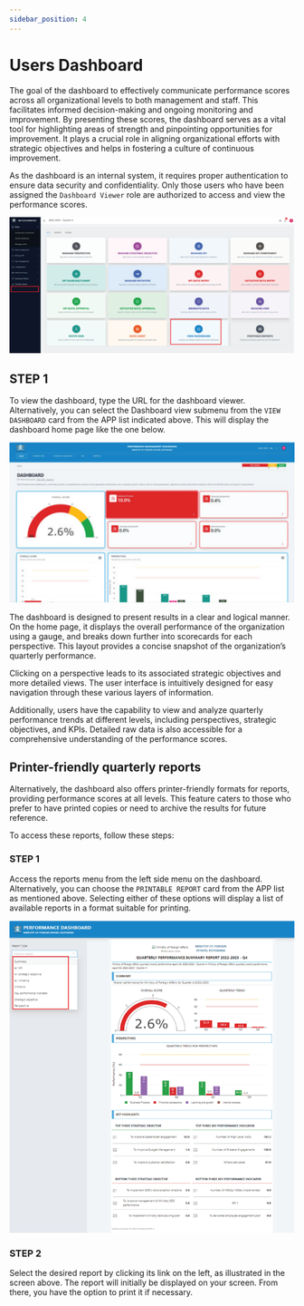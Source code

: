 ```yaml
---
sidebar_position: 4
---
```


# Users Dashboard

The goal of the dashboard to effectively communicate performance scores across all organizational levels to both management and staff. This facilitates informed decision-making and ongoing monitoring and improvement. By presenting these scores, the dashboard serves as a vital tool for highlighting areas of strength and pinpointing opportunities for improvement. It plays a crucial role in aligning organizational efforts with strategic objectives and helps in fostering a culture of continuous improvement.

As the dashboard is an internal system, it requires proper authentication to ensure data security and confidentiality.
Only those users who have been assigned the `Dashboard Viewer` role are authorized to access and view the performance scores.

![View Users Dashboard](../../../static/img/view-users-dashboard.png)

## STEP 1

To view the dashboard, type the URL for the dashboard viewer. Alternatively, you can select the Dashboard view submenu from the `VIEW DASHBOARD` card from the APP list indicated above. This will display the dashboard home page like the one below.

![User Dashabord](../../../static/img/user-dashboard.png)

The dashboard is designed to present results in a clear and logical manner. On the home page, it displays the overall performance of the organization using a gauge, and breaks down further into scorecards for each perspective. This layout provides a concise snapshot of the organization’s quarterly performance.

Clicking on a perspective leads to its associated strategic objectives and more detailed views. The user interface is intuitively designed for easy navigation through these various layers of information.

Additionally, users have the capability to view and analyze quarterly performance trends at different levels, including
perspectives, strategic objectives, and KPIs. Detailed raw data is also accessible for a comprehensive understanding
of the performance scores.

## Printer-friendly quarterly reports

Alternatively, the dashboard also offers printer-friendly formats for reports, providing performance scores at all levels. This feature caters to those who prefer to have printed copies or need to archive the results for future reference.

To access these reports, follow these steps:

### STEP 1

Access the reports menu from the left side menu on the dashboard. Alternatively, you can choose the `PRINTABLE REPORT` card from the APP list as mentioned above. Selecting either of these options will display a list of available reports in a format suitable for  printing.

![Report Ppage](../../../static/img/report-page.png)

### STEP 2

Select the desired report by clicking its link on the left, as illustrated in the screen above. The report will
initially be displayed on your screen. From there, you have the option to print it if necessary.
